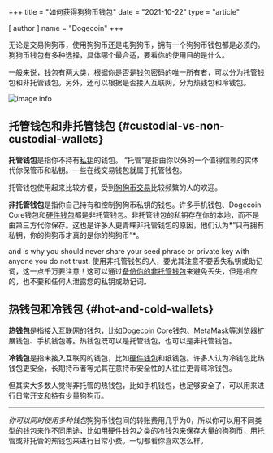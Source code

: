 +++
title = "如何获得狗狗币钱包"
date = "2021-10-22"
type = "article"

[ author ]
  name = "Dogecoin"
+++

无论是交易狗狗币，使用狗狗币还是屯狗狗币，拥有一个狗狗币钱包都是必须的。狗狗币钱包有多种选择，具体哪个最合适，要看你的使用目的是什么。

一般来说，钱包有两大类，根据你是否是钱包密码的唯一所有者，可以分为托管钱包和非托管钱包。另外，还可以根据是否接入互联网，分为热钱包和冷钱包。

![image info](/assets/images/dogepedia/4.png)
## 托管钱包和非托管钱包 {#custodial-vs-non-custodial-wallets}

**托管钱包**是指你不持有[私钥](/zh-cn/dogepedia/articles/how-to-backup-a-wallet)的钱包。 “托管”是指由你以外的一个值得信赖的实体代你保管币和私钥。一些在线交易钱包就属于托管钱包。

托管钱包使用起来比较方便，受到[狗狗币交易](/zh-cn/dogepedia/articles/get-dogecoin)比较频繁的人的欢迎。

**非托管钱包**是指你自己持有和控制狗狗币私钥的钱包。许多手机钱包、Dogecoin Core钱包和[硬件钱包](/zh-cn/dogepedia/articles/dogecoin-hardware-wallets)都是非托管钱包。非托管钱包的私钥存在你的本地，而不是由第三方代你保存。这也是许多人更青睐非托管钱包的原因，他们认为*“只有拥有私钥，你的狗狗币才真的是你的狗狗币”*。

and is why you should never share your seed phrase or private key with anyone you do not trust.
使用非托管钱包的人，要尤其注意不要丢失私钥或助记词，这一点千万要注意！这可以通过[备份你的非托管钱包](/zh-cn/dogepedia/articles/how-to-backup-a-wallet)来避免丢失，但是相应的，也不要和任何人泄露您的私钥或助记词。

## 热钱包和冷钱包 {#hot-and-cold-wallets}

**热钱包**是指接入互联网的钱包，比如Dogecoin Core钱包、MetaMask等浏览器扩展钱包、手机钱包等。热钱包既可以是托管钱包，也可以是非托管钱包。

**冷钱包**是指未接入互联网的钱包，比如[硬件钱包](/zh-cn/dogepedia/articles/dogecoin-hardware-wallets)和纸钱包。许多人认为冷钱包比热钱包更安全，长期持币者等尤其在意持币安全性的人往往更青睐冷钱包。

但其实大多数人觉得非托管的热钱包，比如手机钱包，也足够安全了，可以用来进行日常开支和持有少量狗狗币。

***

*你可以同时使用多种钱包*狗狗币钱包间的转账费用几乎为0，所以你可以用不同类型的钱包来作不同用途，比如用硬件钱包之类的冷钱包来保存大量的狗狗币，用托管或非托管的热钱包来进行日常小费。一切都看你喜欢怎么样。